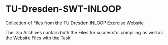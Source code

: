 # TU-Dresden-SWT-INLOOP
Collection of Files from the TU Dresden INLOOP Exercise Website

The .zip Archives contain both the Files for successful compiling as well as the Website Files with the Task!
